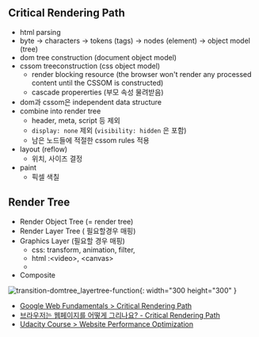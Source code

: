 ## Critical Rendering Path
- html parsing
- byte -> characters  -> tokens (tags) -> nodes (element) -> object model (tree)
- dom tree construction (document object model)
- cssom treeconstruction (css object model) 
    - render blocking resource (the browser won't render any processed content until the CSSOM is constructed)
    - cascade propererties (부모 속성 물려받음) 
- dom과 cssom은 independent data structure
- combine into render tree
    - header, meta, script 등 제외
    - `display: none` 제외 (`visibility: hidden` 은 포함)
    - 남은 노드들에 적절한 cssom rules 적용
- layout (reflow)
    - 위치, 사이즈 결정
- paint
    - 픽셀 색칠

## Render Tree

- Render Object Tree (= render tree)
- Render Layer Tree ( 필요할경우 매핑)
- Graphics Layer (필요할 경우 매핑)
    - css: transform, animation, filter,
    - html :\<video>, \<canvas>
    -       
- Composite
    
![transition-domtree_layertree-function]({{site.url}}{{site.baseurl}}/assets/images/critical_rendering_path/domtree_layertree.PNG){: width="300 height="300" }



- [Google Web Fundamentals > Critical Rendering Path](https://developers.google.com/web/fundamentals/performance/critical-rendering-path)
- [브라우저는 웹페이지를 어떻게 그리나요? - Critical Rendering Path](https://post.naver.com/viewer/postView.nhn?volumeNo=8431285&memberNo=34176766)
- [Udacity Course > Website Performance Optimization](https://www.udacity.com/course/website-performance-optimization--ud884)

